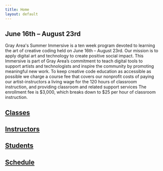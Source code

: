```yaml
---
title: Home
layout: default
---
```


## June 16th – August 23rd

Gray Area's Summer Immersive is a ten week program devoted to learning the art
of creative coding held on June 16th – August 23rd. Our mission is to apply
digital art and technology to create positive social impact. This Immersive is
part of Gray Area’s commitment to teach digital tools to support artists and
technologists and inspire the community by promoting meaningful new work. To
keep creative code education as accessible as possible we charge a course fee
that covers our nonprofit costs of paying our artist-instructors a living wage
for the 120 hours of classroom instruction, and providing classroom and related
support services The enrollment fee is $3,000, which breaks down to $25 per
hour of classroom instruction.

## [Classes](classes/)
## [Instructors](instructors/)
## [Students](students/)
## [Schedule](schedule/)
